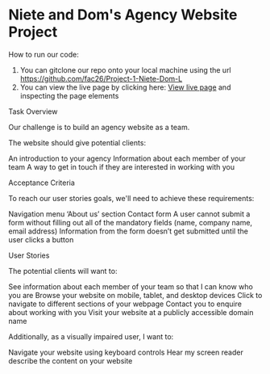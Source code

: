 # Niete and Dom's Agency Website Project

How to run our code:
1. You can gitclone our repo onto your local machine using the url https://github.com/fac26/Project-1-Niete-Dom-L
2. You can view the live page by clicking here: [View live page](https://fac26.github.io/Project-1-Niete-Dom-L/) and inspecting the page elements

Task Overview

Our challenge is to build an agency website as a team.

The website should give potential clients:

An introduction to your agency
Information about each member of your team
A way to get in touch if they are interested in working with you

Acceptance Criteria

To reach our user stories goals, we'll need to achieve these requirements:

Navigation menu
‘About us’ section
Contact form
A user cannot submit a form without filling out all of the mandatory fields (name, company name, email address)
Information from the form doesn’t get submitted until the user clicks a button

User Stories

The potential clients will want to:

See information about each member of your team so that I can know who you are
Browse your website on mobile, tablet, and desktop devices
Click to navigate to different sections of your webpage
Contact you to enquire about working with you
Visit your website at a publicly accessible domain name

Additionally, as a visually impaired user, I want to:

Navigate your website using keyboard controls
Hear my screen reader describe the content on your website

